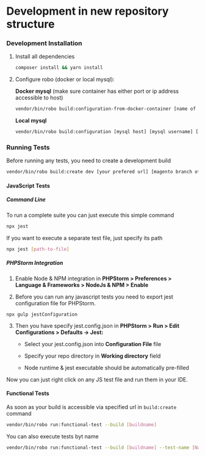 # Development in new repository structure

### Development Installation

1. Install all dependencies
    ```bash
    composer install && yarn install
    ```
        
2. Configure robo (docker or local mysql):

    **Docker mysql** (make sure container has either port or ip address accessible to host)
    ```bash
    vendor/bin/robo build:configuration-from-docker-container [name of mysql container]
    ```
    
    **Local mysql**
    ```bash
    vendor/bin/robo build:configuration [mysql host] [mysql username] [mysql password]
    ```
    
    
### Running Tests

Before running any tests, you need to create a development build

```bash
vendor/bin/robo build:create dev [your prefered url] [magento branch of current story]
```

#### JavaScript Tests

##### Command Line
To run a complete suite you can just execute this simple command

```bash
npx jest
```

If you want to execute a separate test file, just specify its path

```bash
npx jest [path-to-file]
```

##### PHPStorm Integration

1. Enable Node & NPM integration in **PHPStorm > Preferences > Language & Frameworks > NodeJs & NPM > Enable**

2. Before you can run any javascript tests you need to export jest configuration file for PHPStorm.
```
npx gulp jestConfiguration
```

3. Then you have specify jest.config.json in **PHPStorm > Run > Edit Configurations > Defaults -> Jest:**
    
    - Select your jest.config.json into **Configuration File** file
    
    - Specify your repo directory in **Working directory** field
         
    - Node runtime & jest executable should be automatically pre-filled

Now you can just right click on any JS test file and run them in your IDE.

#### Functional Tests

As soon as your build is accessible via specified url in `build:create` command

```bash
vendor/bin/robo run:functional-test --build [buildname]
```

You can also execute tests byt name

```bash
vendor/bin/robo run:functional-test --build [buildname] --test-name [NameOfTestCest]
```
